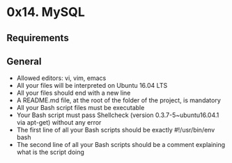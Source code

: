 0x14. MySQL
===========
Requirements
------------
General
-------
+    Allowed editors: vi, vim, emacs
+    All your files will be interpreted on Ubuntu 16.04 LTS
+    All your files should end with a new line
+    A README.md file, at the root of the folder of the project, is mandatory
+    All your Bash script files must be executable
+    Your Bash script must pass Shellcheck (version 0.3.7-5~ubuntu16.04.1 via apt-get) without any error
+    The first line of all your Bash scripts should be exactly #!/usr/bin/env bash
+    The second line of all your Bash scripts should be a comment explaining what is the script doing

